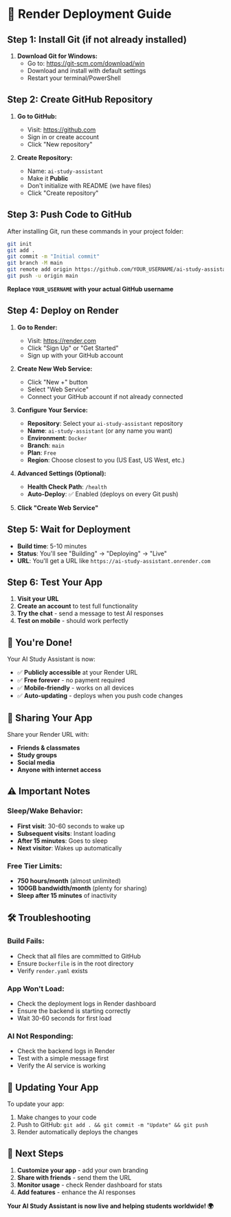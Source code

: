 # 🚀 Render Deployment Guide

## Step 1: Install Git (if not already installed)

1. **Download Git for Windows:**
   - Go to: https://git-scm.com/download/win
   - Download and install with default settings
   - Restart your terminal/PowerShell

## Step 2: Create GitHub Repository

1. **Go to GitHub:**
   - Visit: https://github.com
   - Sign in or create account
   - Click "New repository"

2. **Create Repository:**
   - Name: `ai-study-assistant`
   - Make it **Public**
   - Don't initialize with README (we have files)
   - Click "Create repository"

## Step 3: Push Code to GitHub

After installing Git, run these commands in your project folder:

```bash
git init
git add .
git commit -m "Initial commit"
git branch -M main
git remote add origin https://github.com/YOUR_USERNAME/ai-study-assistant.git
git push -u origin main
```

**Replace `YOUR_USERNAME` with your actual GitHub username**

## Step 4: Deploy on Render

1. **Go to Render:**
   - Visit: https://render.com
   - Click "Sign Up" or "Get Started"
   - Sign up with your GitHub account

2. **Create New Web Service:**
   - Click "New +" button
   - Select "Web Service"
   - Connect your GitHub account if not already connected

3. **Configure Your Service:**
   - **Repository**: Select your `ai-study-assistant` repository
   - **Name**: `ai-study-assistant` (or any name you want)
   - **Environment**: `Docker`
   - **Branch**: `main`
   - **Plan**: `Free`
   - **Region**: Choose closest to you (US East, US West, etc.)

4. **Advanced Settings (Optional):**
   - **Health Check Path**: `/health`
   - **Auto-Deploy**: ✅ Enabled (deploys on every Git push)

5. **Click "Create Web Service"**

## Step 5: Wait for Deployment

- **Build time**: 5-10 minutes
- **Status**: You'll see "Building" → "Deploying" → "Live"
- **URL**: You'll get a URL like `https://ai-study-assistant.onrender.com`

## Step 6: Test Your App

1. **Visit your URL**
2. **Create an account** to test full functionality
3. **Try the chat** - send a message to test AI responses
4. **Test on mobile** - should work perfectly

## 🎉 You're Done!

Your AI Study Assistant is now:
- ✅ **Publicly accessible** at your Render URL
- ✅ **Free forever** - no payment required
- ✅ **Mobile-friendly** - works on all devices
- ✅ **Auto-updating** - deploys when you push code changes

## 📱 Sharing Your App

Share your Render URL with:
- **Friends & classmates**
- **Study groups**
- **Social media**
- **Anyone with internet access**

## ⚠️ Important Notes

### **Sleep/Wake Behavior:**
- **First visit**: 30-60 seconds to wake up
- **Subsequent visits**: Instant loading
- **After 15 minutes**: Goes to sleep
- **Next visitor**: Wakes up automatically

### **Free Tier Limits:**
- **750 hours/month** (almost unlimited)
- **100GB bandwidth/month** (plenty for sharing)
- **Sleep after 15 minutes** of inactivity

## 🛠️ Troubleshooting

### **Build Fails:**
- Check that all files are committed to GitHub
- Ensure `Dockerfile` is in the root directory
- Verify `render.yaml` exists

### **App Won't Load:**
- Check the deployment logs in Render dashboard
- Ensure the backend is starting correctly
- Wait 30-60 seconds for first load

### **AI Not Responding:**
- Check the backend logs in Render
- Test with a simple message first
- Verify the AI service is working

## 🔄 Updating Your App

To update your app:
1. Make changes to your code
2. Push to GitHub: `git add . && git commit -m "Update" && git push`
3. Render automatically deploys the changes

## 🎯 Next Steps

1. **Customize your app** - add your own branding
2. **Share with friends** - send them the URL
3. **Monitor usage** - check Render dashboard for stats
4. **Add features** - enhance the AI responses

**Your AI Study Assistant is now live and helping students worldwide! 🌍** 